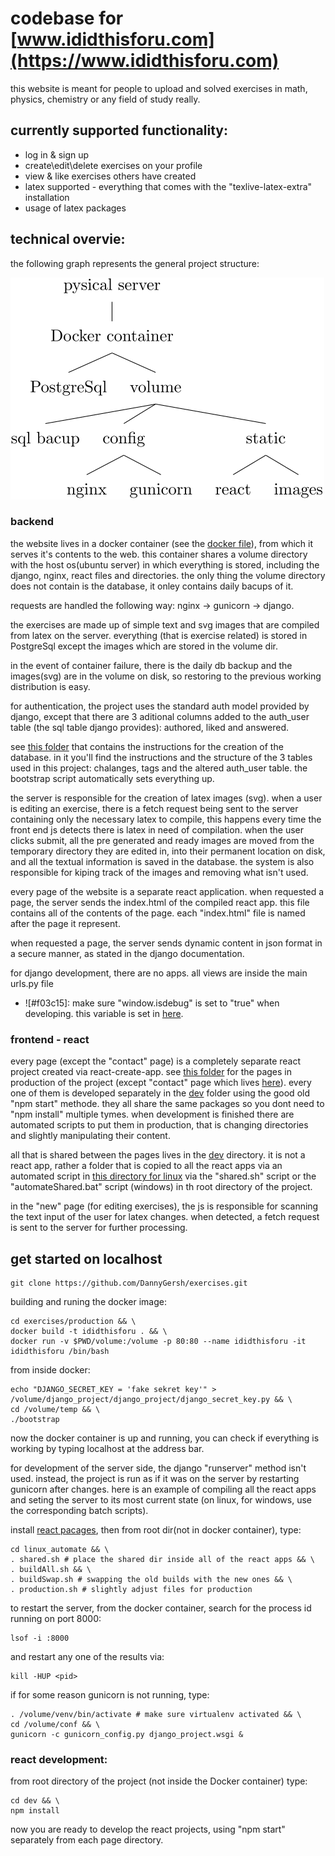 # codebase for [www.ididthisforu.com](https://www.ididthisforu.com)

this website is meant for people to upload and solved exercises in math, physics, chemistry or any field of study really.

## currently supported functionality:

* log in & sign up
* create\edit\delete exercises on your profile
* view & like exercises others have created
* latex supported - everything that comes with the "texlive-latex-extra" installation
* usage of latex packages

## technical overvie:

the following graph represents the general project structure:

![main.svg](https://github.com/DannyGersh/exercises/blob/main/misc/main.svg)

### backend

the website lives in a docker container (see the [docker file](https://github.com/DannyGersh/exercises/blob/main/production/Dockerfile)), from which it serves it's contents to the web. this container shares a volume directory with the host os(ubuntu server) in which everything is stored, including the django, nginx, react files and directories. the only thing the volume directory does not contain is the database, it onley contains daily bacups of it.

requests are handled the following way: nginx -> gunicorn -> django.

the exercises are made up of simple text and svg images that are compiled from latex on the server. everything (that is exercise related) is stored in PostgreSql except the images which are stored in the volume dir.

in the event of container failure, there is the daily db backup and the images(svg) are in the volume on disk, so restoring to the previous working distribution is easy.

for authentication, the project uses the standard auth model provided by django, except that there are 3 aditional columns added to the auth_user table (the sql table django provides): authored, liked and answered.

see [this folder](https://github.com/DannyGersh/exercises/tree/main/production/volume/temp) that contains the instructions for the creation of the database. in it you'll find the instructions and the structure of the 3 tables used in this project: chalanges, tags and the altered auth_user table. the bootstrap script automatically sets everything up.

the server is responsible for the creation of latex images (svg). when a user is editing an exercise, there is a fetch request being sent to the server containing only the necessary latex to compile, this happens every time the front end js detects there is latex in need of compilation. when the user clicks submit, all the pre generated and ready images are moved from the temporary directory they are edited in, into their permanent location on disk, and all the textual information is saved in the database. the system is also responsible for kiping track of the images and removing what isn't used.

every page of the website is a separate react application. when requested a page, the server sends the index.html of the compiled react app. this file contains all of the contents of the page. each "index.html" file is named after the page it represent.

when requested a page, the server sends dynamic content in json format in a secure manner, as stated in the django documentation.

for django development, there are no apps. all views are inside the main urls.py file

- ![#f03c15]: make sure "window.isdebug" is set to "true" when developing. this variable is set in [here](https://github.com/DannyGersh/exercises/blob/main/dev/shared/Functions.js).

### frontend - react
every page (except the "contact" page) is a completely separate react project created via react-create-app. see [this folder](https://github.com/DannyGersh/exercises/tree/main/production/volume/static/pages) for the pages in production of the project (except "contact" page which lives [here](https://github.com/DannyGersh/exercises/tree/main/production/volume/static)). every one of them is developed separately in the [dev](https://github.com/DannyGersh/exercises/tree/main/dev) folder using the good old "npm start" methode. they all share the same packages so you dont need to "npm install" multiple tymes. when development is finished there are automated scripts to put them in production, that is changing directories and slightly manipulating their content.  

all that is shared between the pages lives in the [dev](https://github.com/DannyGersh/exercises/tree/main/dev) directory. it is not a react app, rather a folder that is copied to all the react apps via an automated script in [this directory for linux](https://github.com/DannyGersh/exercises/tree/main/linux_automate) via the "shared.sh" script or the "automateShared.bat" script (windows) in th root directory of the project.

in the "new" page (for editing exercises), the js is responsible for scanning the text input of the user for latex changes. when detected, a fetch request is sent to the server for further processing.

## get started on localhost
```console
git clone https://github.com/DannyGersh/exercises.git
```
building and runing the docker image:
```console
cd exercises/production && \
docker build -t ididthisforu . && \
docker run -v $PWD/volume:/volume -p 80:80 --name ididthisforu -it ididthisforu /bin/bash
```
from inside docker:
```console
echo "DJANGO_SECRET_KEY = 'fake sekret key'" > /volume/django_project/django_project/django_secret_key.py && \
cd /volume/temp && \
./bootstrap
```
now the docker container is up and running, you can check if everything is working by typing localhost at the address bar.

for development of the server side, the django "runserver" method isn't used. instead, the project is run as if it was on the server by restarting gunicorn after changes. here is an example of compiling all the react apps and seting the server to its most current state (on linux, for windows, use the corresponding batch scripts).

install [react pacages](https://github.com/DannyGersh/exercises/blob/main/README.md#react-development), then from root dir(not in docker container), type:
```console
cd linux_automate && \
. shared.sh # place the shared dir inside all of the react apps && \
. buildAll.sh && \
. buildSwap.sh # swapping the old builds with the new ones && \
. production.sh # slightly adjust files for production
 ```
to restart the server, from the docker container, search for the process id running on port 8000:
```console
lsof -i :8000
```
and restart any one of the results via:
```console
kill -HUP <pid>
```
if for some reason gunicorn is not running, type:
```console
. /volume/venv/bin/activate # make sure virtualenv activated && \
cd /volume/conf && \
gunicorn -c gunicorn_config.py django_project.wsgi &
```

### react development:
from root directory of the project (not inside the Docker container) type:
```console
cd dev && \
npm install
```
now you are ready to develop the react projects, using "npm start" separately from each page directory.


